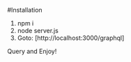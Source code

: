 #Installation

1. npm i
1. node server.js
1. Goto: [http://localhost:3000/graphql]

Query and Enjoy!